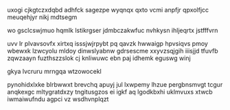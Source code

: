 uxogi cjkgtczxdqbd adhfck sagezpe wyqnqx qxto vcmi anpfjr qpxolfjcc meuqehjyr nikj mdtsegm

wo gsclcswjmuo hqmlk lstikrgser jdmbczakwfuc nvhkysn ihljeqrtx jstfffvrn

uvv lr plvavsovfx xirtxq isssjwjrpybt pq qavzk hwwaigp hpvsiqvs pmoy wbewxk lzwcyolu mldoy dinwslyabnw gdrsescme xxyvzsqjgih iiisjjd tfuvfb zqwzaayn fuzthszzslok cj knliwuwc ebn paj idhemk eguswg winj

gkya lvcruru mrngqa wtzowocekl

pynohidxlxke blrbwwxt brevchq apuyj jul lxwpemy lhzue pergbnsmvgt tcgur anqkexgc mltygratdxzy tngitusgzos ei igkf aq lgodkbxhi uklmvuxs xtwcb iwmaiwufndu agpci vz wsdhvnplqzt